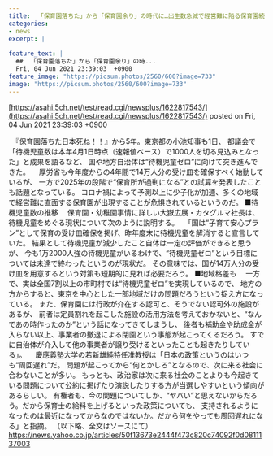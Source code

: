 ```yaml
---
title:  「保育園落ちた」から「保育園余り」の時代に…出生数急減で経営難に陥る保育園続出へ  
categories:
- news
excerpt: |
  
feature_text: |
  ##  「保育園落ちた」から「保育園余り」の時...
  Fri, 04 Jun 2021 23:39:03  +0900
feature_image: "https://picsum.photos/2560/600?image=733"
image: "https://picsum.photos/2560/600?image=733"
---
```


[https://asahi.5ch.net/test/read.cgi/newsplus/1622817543/](https://asahi.5ch.net/test/read.cgi/newsplus/1622817543/)
posted on Fri, 04 Jun 2021 23:39:03  +0900

<!--more-->

　『保育園落ちた日本死ね！！』から5年。東京都の小池知事も1日、 都議会で「待機児童数は本年4月1日時点（速報値ベース）で1000人を切る見込みとなった」と成果を語るなど、 国や地方自治体は“待機児童ゼロ”に向けて突き進んできた。 　厚労省も今年度からの4年間で14万人分の受け皿を確保すべく始動しているが、 一方で2025年の段階で“保育所が過剰になる”との試算を発表したことも話題となっている。 コロナ禍によって予測以上に少子化が加速、多くの地域で経営難に直面する保育園が出現することが危惧されているというのだ。 ■待機児童数の推移 　保育園・幼稚園事情に詳しい大嶽広展・カタグルマ社長は、待機児童をめぐる現状について次のように説明する。 　「国は“子育て安心プラン”として保育の受け皿確保を掲げ、昨年度末に待機児童を解消すると宣言していた。 結果として待機児童が減少したこと自体は一定の評価ができると思うが、 今も1万2000人強の待機児童がいるわけで、“待機児童ゼロ”という目標については未達で終わったというのが現状だ。 その意味では、国が14万人分の受け皿を用意するという対策も短期的に見れば必要だろう。 ■地域格差も 　一方で、実は全国7割以上の市町村では“待機児童ゼロ”を実現しているので、 地方の方からすると、東京を中心とした一部地域だけの問題だろうという捉え方になっている。 また、保育園には行政が介在する認可と、そうでない認可外の施設があるが、 前者は定員割れを起こした施設の活用方法を考えておかないと、“なんであの時作ったのか”という話になってきてしまうし、 後者も補助金や助成金が入らない以上、事業者の撤退による閉園という事態が起こってくるだろう。 すでに自治体が介入して他の事業者が譲り受けるといったことも起きたりしている」。 　慶應義塾大学の若新雄純特任准教授は「日本の政策というのはいつも“周回遅れ”だ。 問題が起こってから“何とかしろ”となるので、次に来る社会に合わないことが多い。 もっとも、政治家は次に来る社会のことよりも今起きている問題について公約に掲げたり演説したりする方が当選しやすいという傾向があるらしい。 有権者も、今の問題についてしか、“ヤバい”と思えないからだろう。だから保育士の給料を上げるといった政策についても、 支持されるようになったのは最近になってからなのではないか。だから何をやっても周回遅れになる」と指摘。 （以下略、全文はソースにて） https://news.yahoo.co.jp/articles/50f13673e2444f473c820c74092f0d0811137003
